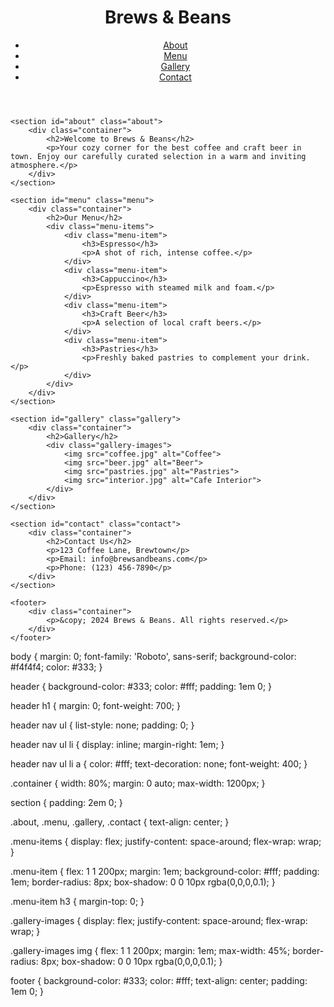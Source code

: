 <!DOCTYPE html>
<html lang="en">
<head>
    <meta charset="UTF-8">
    <meta name="viewport" content="width=device-width, initial-scale=1.0">
    <title>Brews & Beans</title>
    <link rel="stylesheet" href="styles.css">
    <link href="https://fonts.googleapis.com/css2?family=Roboto:wght@300;400;700&display=swap" rel="stylesheet">
</head>
<body>
    <header>
        <div class="container">
            <h1>Brews & Beans</h1>
            <nav>
                <ul>
                    <li><a href="#about">About</a></li>
                    <li><a href="#menu">Menu</a></li>
                    <li><a href="#gallery">Gallery</a></li>
                    <li><a href="#contact">Contact</a></li>
                </ul>
            </nav>
        </div>
    </header>

    <section id="about" class="about">
        <div class="container">
            <h2>Welcome to Brews & Beans</h2>
            <p>Your cozy corner for the best coffee and craft beer in town. Enjoy our carefully curated selection in a warm and inviting atmosphere.</p>
        </div>
    </section>

    <section id="menu" class="menu">
        <div class="container">
            <h2>Our Menu</h2>
            <div class="menu-items">
                <div class="menu-item">
                    <h3>Espresso</h3>
                    <p>A shot of rich, intense coffee.</p>
                </div>
                <div class="menu-item">
                    <h3>Cappuccino</h3>
                    <p>Espresso with steamed milk and foam.</p>
                </div>
                <div class="menu-item">
                    <h3>Craft Beer</h3>
                    <p>A selection of local craft beers.</p>
                </div>
                <div class="menu-item">
                    <h3>Pastries</h3>
                    <p>Freshly baked pastries to complement your drink.</p>
                </div>
            </div>
        </div>
    </section>

    <section id="gallery" class="gallery">
        <div class="container">
            <h2>Gallery</h2>
            <div class="gallery-images">
                <img src="coffee.jpg" alt="Coffee">
                <img src="beer.jpg" alt="Beer">
                <img src="pastries.jpg" alt="Pastries">
                <img src="interior.jpg" alt="Cafe Interior">
            </div>
        </div>
    </section>

    <section id="contact" class="contact">
        <div class="container">
            <h2>Contact Us</h2>
            <p>123 Coffee Lane, Brewtown</p>
            <p>Email: info@brewsandbeans.com</p>
            <p>Phone: (123) 456-7890</p>
        </div>
    </section>

    <footer>
        <div class="container">
            <p>&copy; 2024 Brews & Beans. All rights reserved.</p>
        </div>
    </footer>
</body>
</html>

body {
    margin: 0;
    font-family: 'Roboto', sans-serif;
    background-color: #f4f4f4;
    color: #333;
}

header {
    background-color: #333;
    color: #fff;
    padding: 1em 0;
}

header h1 {
    margin: 0;
    font-weight: 700;
}

header nav ul {
    list-style: none;
    padding: 0;
}

header nav ul li {
    display: inline;
    margin-right: 1em;
}

header nav ul li a {
    color: #fff;
    text-decoration: none;
    font-weight: 400;
}

.container {
    width: 80%;
    margin: 0 auto;
    max-width: 1200px;
}

section {
    padding: 2em 0;
}

.about, .menu, .gallery, .contact {
    text-align: center;
}

.menu-items {
    display: flex;
    justify-content: space-around;
    flex-wrap: wrap;
}

.menu-item {
    flex: 1 1 200px;
    margin: 1em;
    background-color: #fff;
    padding: 1em;
    border-radius: 8px;
    box-shadow: 0 0 10px rgba(0,0,0,0.1);
}

.menu-item h3 {
    margin-top: 0;
}

.gallery-images {
    display: flex;
    justify-content: space-around;
    flex-wrap: wrap;
}

.gallery-images img {
    flex: 1 1 200px;
    margin: 1em;
    max-width: 45%;
    border-radius: 8px;
    box-shadow: 0 0 10px rgba(0,0,0,0.1);
}

footer {
    background-color: #333;
    color: #fff;
    text-align: center;
    padding: 1em 0;
}

